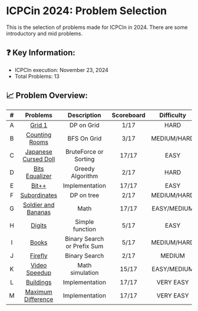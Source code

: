 # ICPCin 2024: Problem Selection
This is the selection of problems made for ICPCIn in 2024. There are some introductory and mid problems.

## ❓ Key Information:

 * ICPCIn execution: November 23, 2024
 * Total Problems: 13

## 📈 Problem Overview:
|   #   |                                    Problems                                     |         Description         | Scoreboard | Difficulty  |
| :---: | :-----------------------------------------------------------------------------: | :-------------------------: | :--------: | :---------: |
|   A   |           [Grid 1](https://atcoder.jp/contests/dp/tasks/dp_h?lang=en)           |         DP on Grid          |    1/17    |    HARD     |
|   B   |             [Counting Rooms](https://cses.fi/problemset/task/1192)              |         BFS On Grid         |    3/17    | MEDIUM/HARD |
|   C   |       [Japanese Cursed Doll](https://vjudge.net/problem/AtCoder-abc363_b)       |    BruteForce or Sorting    |   17/17    |    EASY     |
|   D   |             [Bits Equalizer](https://cses.fi/problemset/task/1192)              |      Greedy Algorithm       |    2/17    |    HARD     |
|   E   |              [Bit++](https://vjudge.net/contest/673106#problem/E)               |       Implementation        |   17/17    |    EASY     |
|   F   |              [Subordinates](https://cses.fi/problemset/task/1674)               |         DP on tree          |    2/17    | MEDIUM/HARD |
|   G   |     [Soldier and Bananas](https://codeforces.com/problemset/problem/546/A)      |            Math             |   17/17    | EASY/MEDIUM |
|   H   |        [Digits](https://open.kattis.com/problems/digits?tab=submissions)        |       Simple function       |    5/17    |    EASY     |
|   I   |              [Books](https://vjudge.net/contest/673106#problem/I)               | Binary Search or Prefix Sum |    5/17    | MEDIUM/HARD |
|   J   |               [Firefly](https://open.kattis.com/problems/firefly)               |        Binary Search        |    2/17    |   MEDIUM    |
|   K   |         [Video Speedup](https://open.kattis.com/problems/videospeedup)          |       Math simulation       |   15/17    | EASY/MEDIUM |
|   L   |     [Buildings](https://atcoder.jp/contests/abc353/tasks/abc353_a?lang=en)      |       Implementation        |   17/17    |  VERY EASY  |
|   M   | [Maximum Difference](https://atcoder.jp/contests/abc102/tasks/abc102_b?lang=en) |       Implementation        |   17/17    |  VERY EASY  |